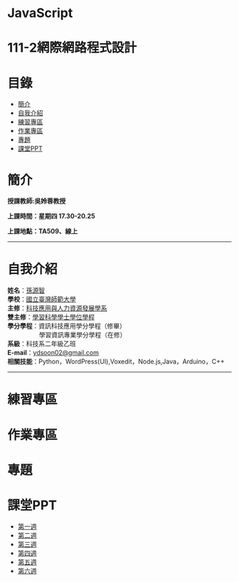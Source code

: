 # JavaScript
# 111-2網際網路程式設計
# 目錄
+ [簡介](https://github.com/yuancc12/JavaScript/blob/main/README.md#%E7%B0%A1%E4%BB%8B)
+ [自我介紹](https://github.com/yuancc12/JavaScript/blob/main/README.md#%E8%87%AA%E6%88%91%E4%BB%8B%E7%B4%B9)
+ [練習專區](https://github.com/yuancc12/JavaScript/blob/main/README.md#%E7%B7%B4%E7%BF%92%E5%B0%88%E5%8D%80)
+ [作業專區](https://github.com/yuancc12/JavaScript/blob/main/README.md#%E4%BD%9C%E6%A5%AD%E5%B0%88%E5%8D%80)
+ [專題](https://github.com/yuancc12/JavaScript/blob/main/README.md#%E5%B0%88%E9%A1%8C)
+ [課堂PPT](https://github.com/yuancc12/JavaScript/blob/main/README.md#%E8%AA%B2%E5%A0%82ppt)

# 簡介
**授課教師:吳姈蓉教授**

**上課時間：星期四 17.30-20.25**

**上課地點：TA509、線上**
***
# 自我介紹
**姓名**：[孫源智](https://yuancc12.github.io/web/mypages/)\
**學校**：[國立臺灣師範大學](https://www.ntnu.edu.tw/)\
**主修**：[科技應用與人力資源發展學系](https://www.tahrd.ntnu.edu.tw/)\
**雙主修**：[學習科學學士學位學程](https://www.upls.ntnu.edu.tw/)\
**學分學程**：資訊科技應用學分學程（修畢）\
&nbsp;&nbsp;&nbsp;&nbsp;&nbsp;&nbsp;&nbsp;&nbsp;&nbsp;&nbsp;&nbsp;&nbsp;&nbsp;&nbsp;&nbsp;&nbsp; &nbsp;學習資訊專業學分學程（在修）\
**系級**：科技系二年級乙班\
**E-mail**：ydsoon02@gmail.com\
**相關技能**：Python，WordPress(UI),Voxedit，Node.js,Java，Arduino，C++
***
# 練習專區
# 作業專區
# 專題
# 課堂PPT
+ [第一週](https://drive.google.com/file/d/1AcQb6B5haIx9KFqYj95gn1oaYbcbcIop/view)
+ [第二週](https://drive.google.com/file/d/1SpT2jlj6x0iEFZPaeY2S0OD9iEF34ON6/view)
+ [第三週](https://drive.google.com/file/d/1VE9A_zQmDiM29numNkj7Z_24O_7lYlc5/view)
+ [第四週](https://drive.google.com/file/d/1Nc5jfRxi-e1DWS1zIDjgc6kQgevKOufk/view)
+ [第五週](https://drive.google.com/file/d/1eM8UrlntVWu5Ne8DKvaNCRX8noy8C9Fg/view)
+ [第六週](https://drive.google.com/drive/folders/1ofyqEJJ-7r7qKxVl-gsWckpb4z5vVyZ2)
